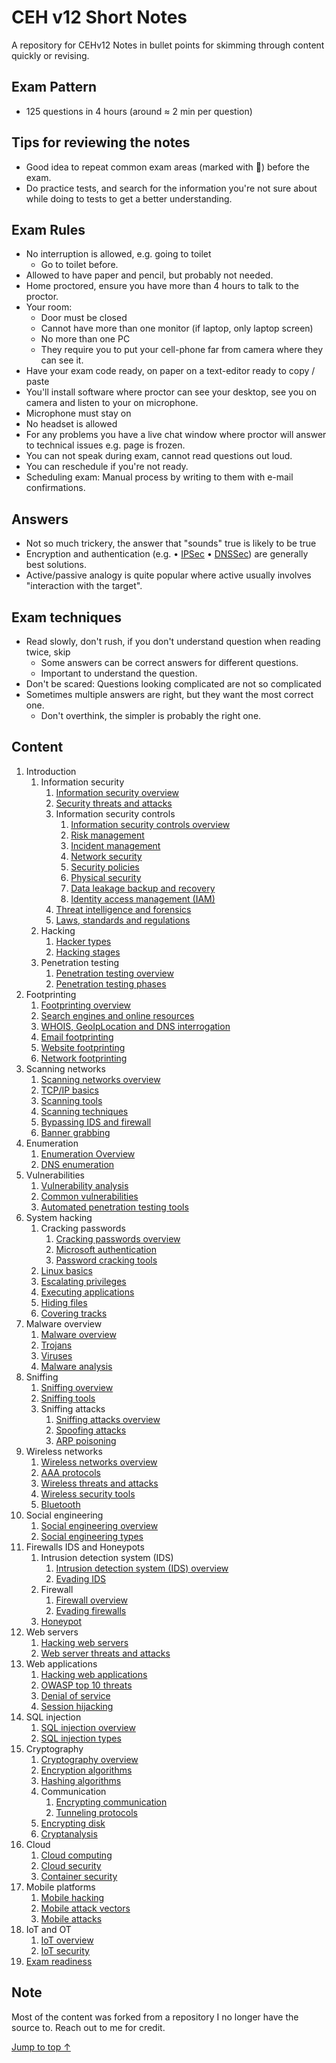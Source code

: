 # CEH v12 Short Notes

A repository for CEHv12 Notes in bullet points for skimming through content quickly or revising.

## Exam Pattern
- 125 questions in 4 hours (around ≈ 2 min per question)

## Tips for reviewing the notes

- Good idea to repeat common exam areas (marked with 📝) before the exam.
- Do practice tests, and search for the information you're not sure about while doing to tests to get a better understanding.

## Exam Rules

- No interruption is allowed, e.g. going to toilet
  - Go to toilet before.
- Allowed to have paper and pencil, but probably not needed.
- Home proctored, ensure you have more than 4 hours to talk to the proctor.
- Your room:
  - Door must be closed
  - Cannot have more than one monitor (if laptop, only laptop screen)
  - No more than one PC
  - They require you to put your cell-phone far from camera where they can see it.
- Have your exam code ready, on paper on a text-editor ready to copy / paste
- You'll install software where proctor can see your desktop, see you on camera and listen to your on microphone.
- Microphone must stay on
- No headset is allowed
- For any problems you have a live chat window where proctor will answer to technical issues e.g. page is frozen.
- You can not speak during exam, cannot read questions out loud.
- You can reschedule if you're not ready.
- Scheduling exam: Manual process by writing to them with e-mail confirmations.

## Answers

- Not so much trickery, the answer that "sounds" true is likely to be true
- Encryption and authentication (e.g. • [IPSec](./../15-cryptography/tunneling-protocols.md#ipsec) • [DNSSec](../08-sniffing/sniffing-attacks-overview.md#dnssec-domain-name-system-security-extension)) are generally best solutions.
- Active/passive analogy is quite popular where active usually involves "interaction with the target".

## Exam techniques

- Read slowly, don't rush, if you don't understand question when reading twice, skip
  - Some answers can be correct answers for different questions.
  - Important to understand the question.
- Don't be scared: Questions looking complicated are not so complicated
- Sometimes multiple answers are right, but they want the most correct one.
  - Don't overthink, the simpler is probably the right one.


## Content

1. Introduction
   1. Information security
      1. [Information security overview](./chapters/01-introduction/information-security-overview.md)
      2. [Security threats and attacks](./chapters/01-introduction/security-threats-and-attacks.md)
      3. Information security controls
         1. [Information security controls overview](./chapters/01-introduction/information-security-controls.md)
         2. [Risk management](./chapters/01-introduction/risk-management.md)
         3. [Incident management](./chapters/01-introduction/incident-management.md)
         4. [Network security](./chapters/01-introduction/network-security.md)
         5. [Security policies](./chapters/01-introduction/security-policies.md)
         6. [Physical security](./chapters/01-introduction/physical-security.md)
         7. [Data leakage backup and recovery](./chapters/01-introduction/data-leakage-backup-and-recovery.md)
         8. [Identity access management (IAM)](./chapters/01-introduction/identity-access-management-(iam).md)
      4. [Threat intelligence and forensics](./chapters/01-introduction/threat-intelligence-and-forensics.md)
      5. [Laws, standards and regulations](./chapters/01-introduction/laws-standards-and-regulations.md)
   2. Hacking
      1. [Hacker types](./chapters/01-introduction/hacker-types.md)
      2. [Hacking stages](./chapters/01-introduction/hacking-stages.md)
   3. Penetration testing
      1. [Penetration testing overview](./chapters/01-introduction/penetration-testing.md)
      2. [Penetration testing phases](./chapters/01-introduction/penetration-testing-phases.md)
2. Footprinting
   1. [Footprinting overview](./chapters/02-footprinting/footprinting-overview.md)
   2. [Search engines and online resources](./chapters/02-footprinting/search-engines-and-online-resources.md)
   3. [WHOIS, GeoIpLocation and DNS interrogation](./chapters/02-footprinting/whois-geoiplocation-and-dns-interrogation.md)
   4. [Email footprinting](./chapters/02-footprinting/email-footprinting.md)
   5. [Website footprinting](./chapters/02-footprinting/website-footprinting.md)
   6. [Network footprinting](./chapters/02-footprinting/network-footprinting.md)
3. Scanning networks
   1. [Scanning networks overview](./chapters/03-scanning-networks/scanning-networks-overview.md)
   2. [TCP/IP basics](./chapters/03-scanning-networks/tcpip-basics.md)
   3. [Scanning tools](./chapters/03-scanning-networks/scanning-tools.md)
   4. [Scanning techniques](./chapters/03-scanning-networks/scanning-techniques.md)
   5. [Bypassing IDS and firewall](./chapters/03-scanning-networks/bypassing-ids-and-firewall.md)
   6. [Banner grabbing](./chapters/03-scanning-networks/banner-grabbing.md)
4. Enumeration
   1. [Enumeration Overview](./chapters/04-enumeration/enumeration-overview.md)
   2. [DNS enumeration](./chapters/04-enumeration/dns-enumeration.md)
5. Vulnerabilities
   1. [Vulnerability analysis](./chapters/05-vulnerabilities/vulnerability-analysis.md)
   2. [Common vulnerabilities](./chapters/05-vulnerabilities/common-vulnerabilities.md)
   3. [Automated penetration testing tools](./chapters/05-vulnerabilities/automated-penetration-testing-tools.md)
6. System hacking
   1. Cracking passwords
      1. [Cracking passwords overview](./chapters/06-system-hacking/cracking-passwords-overview.md)
      2. [Microsoft authentication](./chapters/06-system-hacking/microsoft-authentication.md)
      3. [Password cracking tools](./chapters/06-system-hacking/password-cracking-tools.md)
   2. [Linux basics](./chapters/06-system-hacking/linux-basics.md)
   3. [Escalating privileges](./chapters/06-system-hacking/escalating-privileges.md)
   4. [Executing applications](./chapters/06-system-hacking/executing-applications.md)
   5. [Hiding files](./chapters/06-system-hacking/hiding-files.md)
   6. [Covering tracks](./chapters/06-system-hacking/covering-tracks.md)
7. Malware overview
   1. [Malware overview](./chapters/07-malware/malware-overview.md)
   2. [Trojans](./chapters/07-malware/trojans.md)
   3. [Viruses](./chapters/07-malware/viruses.md)
   4. [Malware analysis](./chapters/07-malware/malware-analysis.md)
8. Sniffing
   1. [Sniffing overview](./chapters/08-sniffing/sniffing-overview.md)
   2. [Sniffing tools](./chapters/08-sniffing/sniffing-tools.md)
   3. Sniffing attacks
      1. [Sniffing attacks overview](./chapters/08-sniffing/sniffing-attacks-overview.md)
      2. [Spoofing attacks](./chapters/08-sniffing/spoofing-attacks.md)
      3. [ARP poisoning](./chapters/08-sniffing/arp-poisoning.md)
9. Wireless networks
   1. [Wireless networks overview](./chapters/09-wireless-networks/wireless-networks-overview.md)
   2. [AAA protocols](./chapters/09-wireless-networks/aaa-protocols.md)
   3. [Wireless threats and attacks](./chapters/09-wireless-networks/wireless-threats-and-attacks.md)
   4. [Wireless security tools](./chapters/09-wireless-networks/wireless-security-tools.md)
   5. [Bluetooth](./chapters/09-wireless-networks/bluetooth.md)
10. Social engineering
    1. [Social engineering overview](./chapters/10-social-engineering/social-engineering-overview.md)
    2. [Social engineering types](./chapters/10-social-engineering/social-engineering-types.md)
11. Firewalls IDS and Honeypots
    1. Intrusion detection system (IDS)
       1. [Intrusion detection system (IDS) overview](./chapters/11-firewalls-ids-and-honeypots/intrusion-detection-system-(ids)-overview.md)
       2. [Evading IDS](./chapters/11-firewalls-ids-and-honeypots/evading-ids.md)
    2. Firewall
       1. [Firewall overview](./chapters/11-firewalls-ids-and-honeypots/firewall-overview.md)
       2. [Evading firewalls](./chapters/11-firewalls-ids-and-honeypots/evading-firewalls.md)
    3. [Honeypot](./chapters/11-firewalls-ids-and-honeypots/honeypot.md)
12. Web servers
    1. [Hacking web servers](./chapters/12-web-servers/hacking-web-servers.md)
    2. [Web server threats and attacks](./chapters/12-web-servers/web-server-threats-and-attacks.md)
13. Web applications
    1. [Hacking web applications](./chapters/13-web-applications/hacking-web-applications.md)
    2. [OWASP top 10 threats](./chapters/13-web-applications/owasp-top-10-threats.md)
    3. [Denial of service](./chapters/13-web-applications/denial-of-service.md)
    4. [Session hijacking](./chapters/13-web-applications/session-hijacking.md)
14. SQL injection
    1. [SQL injection overview](./chapters/14-sql-injection/sql-injection-overview.md)
    2. [SQL injection types](./chapters/14-sql-injection/sql-injection-types.md)
15. Cryptography
    1. [Cryptography overview](./chapters/15-cryptography/cryptography-overview.md)
    2. [Encryption algorithms](./chapters/15-cryptography/encryption-algorithms.md)
    3. [Hashing algorithms](./chapters/15-cryptography/hashing-algorithms.md)
    4. Communication
       1. [Encrypting communication](./chapters/15-cryptography/encrypting-communication.md)
       2. [Tunneling protocols](./chapters/15-cryptography/tunneling-protocols.md)
    5. [Encrypting disk](./chapters/15-cryptography/encrypting-disk.md)
    6. [Cryptanalysis](./chapters/15-cryptography/cryptanalysis.md)
16. Cloud
    1. [Cloud computing](./chapters/16-cloud-computing/cloud-computing.md)
    2. [Cloud security](./chapters/16-cloud-computing/cloud-security.md)
    3. [Container security](./chapters/16-cloud-computing/container-security.md)
17. Mobile platforms
    1. [Mobile hacking](./chapters/17-mobile-platforms/mobile-hacking.md)
    2. [Mobile attack vectors](./chapters/17-mobile-platforms/mobile-attack-vectors.md)
    3. [Mobile attacks](./chapters/17-mobile-platforms/mobile-attacks.md)
18. IoT and OT
    1. [IoT overview](./chapters/18-iot-and-ot/iot-overview.md)
    2. [IoT security](./chapters/18-iot-and-ot/iot-security.md)
19. [Exam readiness](chapters/19-exam-readiness/exam-readiness.md)

## Note

Most of the content was forked from a repository I no longer have the source to. Reach out to me for credit.

[Jump to top ↑](#content)